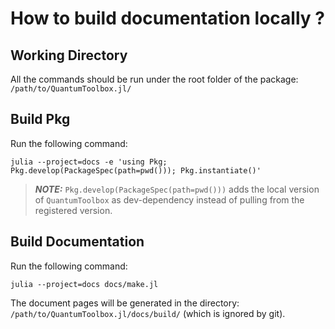 # How to build documentation locally ?

## Working Directory
All the commands should be run under the root folder of the package: `/path/to/QuantumToolbox.jl/`

## Build Pkg
Run the following command:
```shell
julia --project=docs -e 'using Pkg; Pkg.develop(PackageSpec(path=pwd())); Pkg.instantiate()'
```
> **_NOTE:_** `Pkg.develop(PackageSpec(path=pwd()))` adds the local version of `QuantumToolbox` as dev-dependency instead of pulling from the registered version.

## Build Documentation
Run the following command:
```shell
julia --project=docs docs/make.jl
```
The document pages will be generated in the directory: `/path/to/QuantumToolbox.jl/docs/build/` (which is ignored by git).